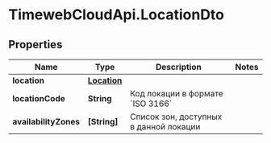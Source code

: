 # TimewebCloudApi.LocationDto

## Properties

Name | Type | Description | Notes
------------ | ------------- | ------------- | -------------
**location** | [**Location**](Location.md) |  | 
**locationCode** | **String** | Код локации в формате &#x60;ISO 3166&#x60; | 
**availabilityZones** | **[String]** | Список зон, доступных в данной локации | 


